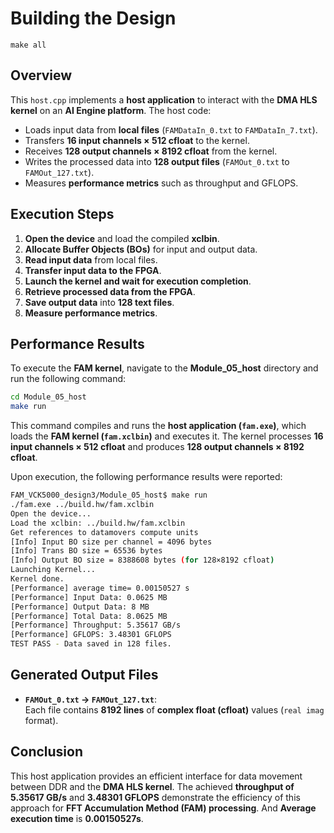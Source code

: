 # Building the Design



```
make all
```

## **Overview**
This `host.cpp` implements a **host application** to interact with the **DMA HLS kernel** on an **AI Engine platform**. The host code:
- Loads input data from **local files** (`FAMDataIn_0.txt` to `FAMDataIn_7.txt`).
- Transfers **16 input channels × 512 cfloat** to the kernel.
- Receives **128 output channels × 8192 cfloat** from the kernel.
- Writes the processed data into **128 output files** (`FAMOut_0.txt` to `FAMOut_127.txt`).
- Measures **performance metrics** such as throughput and GFLOPS.



## **Execution Steps**
1. **Open the device** and load the compiled **xclbin**.
2. **Allocate Buffer Objects (BOs)** for input and output data.
3. **Read input data** from local files.
4. **Transfer input data to the FPGA**.
5. **Launch the kernel and wait for execution completion**.
6. **Retrieve processed data from the FPGA**.
7. **Save output data** into **128 text files**.
8. **Measure performance metrics**.



## **Performance Results**


To execute the **FAM kernel**, navigate to the **Module_05_host** directory and run the following command:

```sh
cd Module_05_host
make run
```

This command compiles and runs the **host application (`fam.exe`)**, which loads the **FAM kernel (`fam.xclbin`)** and executes it. The kernel processes **16 input channels × 512 cfloat** and produces **128 output channels × 8192 cfloat**. 

Upon execution, the following performance results were reported:

```sh
FAM_VCK5000_design3/Module_05_host$ make run
./fam.exe ../build.hw/fam.xclbin
Open the device...
Load the xclbin: ../build.hw/fam.xclbin
Get references to datamovers compute units
[Info] Input BO size per channel = 4096 bytes
[Info] Trans BO size = 65536 bytes
[Info] Output BO size = 8388608 bytes (for 128×8192 cfloat)
Launching Kernel...
Kernel done.
[Performance] average time= 0.00150527 s
[Performance] Input Data: 0.0625 MB
[Performance] Output Data: 8 MB
[Performance] Total Data: 8.0625 MB
[Performance] Throughput: 5.35617 GB/s
[Performance] GFLOPS: 3.48301 GFLOPS
TEST PASS - Data saved in 128 files.
```


## **Generated Output Files**
- **`FAMOut_0.txt` → `FAMOut_127.txt`**:  
  Each file contains **8192 lines** of **complex float (cfloat)** values (`real imag` format).


## **Conclusion**
This host application provides an efficient interface for data movement between DDR and the **DMA HLS kernel**. The achieved **throughput of 5.35617 GB/s** and **3.48301 GFLOPS** demonstrate the efficiency of this approach for **FFT Accumulation Method (FAM) processing**. And **Average execution time** is **0.00150527s**.

